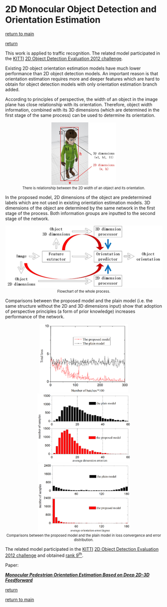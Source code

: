 # 2D Monocular Object Detection and Orientation Estimation

[return to main](../../../index.md)

[return](../../research_exp.md)

This work is applied to traffic recognition.
The related model participated in the [KITTI](http://www.cvlibs.net/datasets/kitti/)
[2D Object Detection Evaluation 2012
challenge](http://www.cvlibs.net/datasets/kitti/eval_object.php?obj_benchmark=2d).

Existing 2D object orientation estimation models have much lower performance than 2D object detection models.
An important reason is that orientation estimation requires more and deeper features
which are hard to obtain for object detection models with only orientation estimation branch added.

According to principles of perspective,
the width of an object in the image plane has close relationship with its orientation.
Therefore, object width information, combined with its 3D dimensions
(which are determined in the first stage of the same process) can be used to determine its orientation.

<div align="center">
    <img src="perspective.jpg" height="200" alt="perspective" />
    <center style="font-size:80%">There is relationship between the 2D width of an object and its orientation.</center>
</div>

In the proposed model, 2D dimensions of the object are predetermined labels
which are not used in existing orientation estimation models.
3D dimensions of the object are determined by the same network in the first stage of the process.
Both information groups are inputted to the second stage of the network.

<div align="center">
    <img src="whole_process.jpg" height="200" alt="whole process" />
    <center style="font-size:80%">Flowchart of the whole process.</center>
</div>

Comparisons between the proposed model and the plain model
(i.e. the same structure without the 2D and 3D dimensions input)
show that adoption of perspective principles (a form of prior knowledge)
increases performance of the network.

<div align="center">
    <img src="total_loss.jpg" height="220" alt="total loss convergence" />
    <img src="dim_distribution.jpg" height="220" alt="distribution of dimension error" />
    <img src="angle_distribution.jpg" height="220" alt="distribution of orientation error" />
    <center style="font-size:80%">Comparisons between the proposed model and the plain model in loss convergence and error distribution.</center>
</div>

The related model participated in the [KITTI](http://www.cvlibs.net/datasets/kitti/)
[2D Object Detection Evaluation 2012
challenge](http://www.cvlibs.net/datasets/kitti/eval_object.php?obj_benchmark=2d)
and obtained [rank 9<sup>th</sup>](http://www.cvlibs.net/datasets/kitti/eval_object_detail.php?&result=179771366d64fe59a16f210bca0fc30b4daca932).

Paper:

***[Monocular Pedestrian Orientation Estimation Based on Deep 2D-3D Feedforward](https://www.sciencedirect.com/science/article/abs/pii/S0031320319304820?via%3Dihub)***

[return](../../research_exp.md)

[return to main](../../../index.md)
